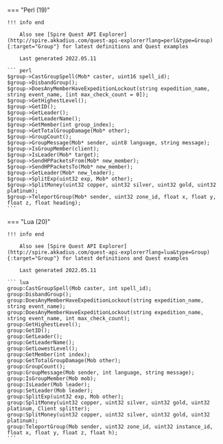 === "Perl (19)"

    !!! info end

        Also see [Spire Quest API Explorer](http://spire.akkadius.com/quest-api-explorer?lang=perl&type=Group){:target="Group"} for latest definitions and Quest examples

        Last generated 2022.05.11

    ``` perl
    $group->CastGroupSpell(Mob* caster, uint16 spell_id);
    $group->DisbandGroup();
    $group->DoesAnyMemberHaveExpeditionLockout(string expedition_name, string event_name, [int max_check_count = 0]);
    $group->GetHighestLevel();
    $group->GetID();
    $group->GetLeader();
    $group->GetLeaderName();
    $group->GetMember(int group_index);
    $group->GetTotalGroupDamage(Mob* other);
    $group->GroupCount();
    $group->GroupMessage(Mob* sender, uint8 language, string message);
    $group->IsGroupMember(client);
    $group->IsLeader(Mob* target);
    $group->SendHPPacketsFrom(Mob* new_member);
    $group->SendHPPacketsTo(Mob* new_member);
    $group->SetLeader(Mob* new_leader);
    $group->SplitExp(uint32 exp, Mob* other);
    $group->SplitMoney(uint32 copper, uint32 silver, uint32 gold, uint32 platinum);
    $group->TeleportGroup(Mob* sender, uint32 zone_id, float x, float y, float z, float heading);
    ```
=== "Lua (20)"

    !!! info end

        Also see [Spire Quest API Explorer](http://spire.akkadius.com/quest-api-explorer?lang=lua&type=Group){:target="Group"} for latest definitions and Quest examples

        Last generated 2022.05.11

    ``` lua
    group:CastGroupSpell(Mob caster, int spell_id);
    group:DisbandGroup();
    group:DoesAnyMemberHaveExpeditionLockout(string expedition_name, string event_name);
    group:DoesAnyMemberHaveExpeditionLockout(string expedition_name, string event_name, int max_check_count);
    group:GetHighestLevel();
    group:GetID();
    group:GetLeader();
    group:GetLeaderName();
    group:GetLowestLevel();
    group:GetMember(int index);
    group:GetTotalGroupDamage(Mob other);
    group:GroupCount();
    group:GroupMessage(Mob sender, int language, string message);
    group:IsGroupMember(Mob mob);
    group:IsLeader(Mob leader);
    group:SetLeader(Mob leader);
    group:SplitExp(uint32 exp, Mob other);
    group:SplitMoney(uint32 copper, uint32 silver, uint32 gold, uint32 platinum, Client splitter);
    group:SplitMoney(uint32 copper, uint32 silver, uint32 gold, uint32 platinum);
    group:TeleportGroup(Mob sender, uint32 zone_id, uint32 instance_id, float x, float y, float z, float h);
    ```
